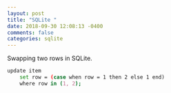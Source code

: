 ```yaml
---
layout: post
title: "SQLite "
date: 2018-09-30 12:08:13 -0400
comments: false
categories: sqlite
---
```


Swapping two rows in SQLite.

```bash
update item
    set row = (case when row = 1 then 2 else 1 end)
    where row in (1, 2);

```

<script>(function(d, s, id) {
  var js, fjs = d.getElementsByTagName(s)[0];
  if (d.getElementById(id)) return;
  js = d.createElement(s); js.id = id;
  js.src = "//connect.facebook.net/en_US/sdk.js#xfbml=1&version=v2.8&appId=671657696349259";
  fjs.parentNode.insertBefore(js, fjs);
}(document, 'script', 'facebook-jssdk'));</script>

<!--  Enter text below, if you want -->
